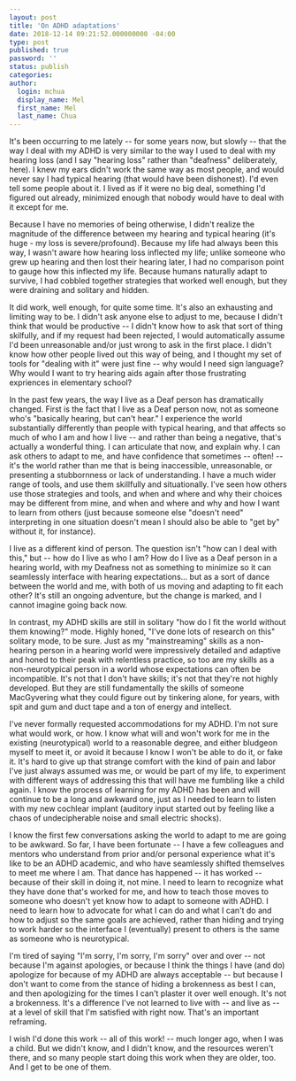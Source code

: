 ```yaml
---
layout: post
title: 'On ADHD adaptations'
date: 2018-12-14 09:21:52.000000000 -04:00
type: post
published: true
password: ''
status: publish
categories:
author:
  login: mchua
  display_name: Mel
  first_name: Mel
  last_name: Chua
---
```


It's been occurring to me lately -- for some years now, but slowly -- that the way I deal with my ADHD is very similar to the way I used to deal with my hearing loss (and I say "hearing loss" rather than "deafness" deliberately, here). I knew my ears didn't work the same way as most people, and would never say I had typical hearing (that would have been dishonest). I'd even tell some people about it. I lived as if it were no big deal, something I'd figured out already, minimized enough that nobody would have to deal with it except for me. 

Because I have no memories of being otherwise, I didn't realize the magnitude of the difference between my hearing and typical hearing (it's huge - my loss is severe/profound). Because my life had always been this way, I wasn't aware how hearing loss inflected my life; unlike someone who grew up hearing and then lost their hearing later, I had no comparison point to gauge how this inflected my life. Because humans naturally adapt to survive, I had cobbled together strategies that worked well enough, but they were draining and solitary and hidden. 

It did work, well enough, for quite some time. It's also an exhausting and limiting way to be. I didn't ask anyone else to adjust to me, because I didn't think that would be productive -- I didn't know how to ask that sort of thing skilfully, and if my request had been rejected, I would automatically assume I'd been unreasonable and/or just wrong to ask in the first place. I didn't know how other people lived out this way of being, and I thought my set of tools for "dealing with it" were just fine -- why would I need sign language? Why would I want to try hearing aids again after those frustrating expriences in elementary school? 

In the past few years, the way I live as a Deaf person has dramatically changed. First is the fact that I live as a Deaf person now, not as someone who's "basically hearing, but can't hear." I experience the world substantially differently than people with typical hearing, and that affects so much of who I am and how I live -- and rather than being a negative, that's actually a wonderful thing. I can articulate that now, and explain why. I can ask others to adapt to me, and have confidence that sometimes -- often! -- it's the world rather than me that is being inaccessible, unreasonable, or presenting a stubbornness or lack of understanding. I have a much wider range of tools, and use them skillfully and situationally. I've seen how others use those strategies and tools, and when and where and why their choices may be different from mine, and when and where and why and how I want to learn from others (just because someone else "doesn't need" interpreting in one situation doesn't mean I should also be able to "get by" without it, for instance).

I live as a different kind of person. The question isn't "how can I deal with this," but -- how do I live as who I am? How do I live as a Deaf person in a hearing world, with my Deafness not as something to minimize so it can seamlessly interface with hearing expectations... but as a sort of dance between the world and me, with both of us moving and adapting to fit each other? It's still an ongoing adventure, but the change is marked, and I cannot imagine going back now.

In contrast, my ADHD skills are still in solitary "how do I fit the world without them knowing?" mode. Highly honed, "I've done lots of research on this" solitary mode, to be sure. Just as my "mainstreaming" skills as a non-hearing person in a hearing world were impressively detailed and adaptive and honed to their peak with relentless practice, so too are my skills as a non-neurotypical person in a world whose expectations can often be incompatible. It's not that I don't have skills; it's not that they're not highly developed. But they are still fundamentally the skills of someone MacGyvering what they could figure out by tinkering alone, for years, with spit and gum and duct tape and a ton of energy and intellect.

I've never formally requested accommodations for my ADHD. I'm not sure what would work, or how. I know what will and won't work for me in the existing (neurotypical) world to a reasonable degree, and either bludgeon myself to meet it, or avoid it because I know I won't be able to do it, or fake it. It's hard to give up that strange comfort with the kind of pain and labor I've just always assumed was me, or would be part of my life, to experiment with different ways of addressing this that will have me fumbling like a child again. I know the process of learning for my ADHD has been and will continue to be a long and awkward one, just as I needed to learn to listen with my new cochlear implant (auditory input started out by feeling like a chaos of undecipherable noise and small electric shocks).

I know the first few conversations asking the world to adapt to me are going to be awkward. So far, I have been fortunate -- I have a few colleagues and mentors who understand from prior and/or personal experience what it's like to be an ADHD academic, and who have seamlessly shifted themselves to meet me where I am. That dance has happened -- it has worked -- because of their skill in doing it, not mine. I need to learn to recognize what they have done that's worked for me, and how to teach those moves to someone who doesn't yet know how to adapt to someone with ADHD. I need to learn how to advocate for what I can do and what I can't do and how to adjust so the same goals are achieved, rather than hiding and trying to work harder so the interface I (eventually) present to others is the same as someone who is neurotypical.

I'm tired of saying "I'm sorry, I'm sorry, I'm sorry" over and over -- not because I'm against apologies, or because I think the things I have (and do) apologize for because of my ADHD are always acceptable -- but because I don't want to come from the stance of hiding a brokenness as best I can, and then apologizing for the times I can't plaster it over well enough. It's not a brokenness. It's a difference I've not learned to live with -- and live as -- at a level of skill that I'm satisfied with right now. That's an important reframing.

I wish I'd done this work -- all of this work! -- much longer ago, when I was a child. But we didn't know, and I didn't know, and the resources weren't there, and so many people start doing this work when they are older, too. And I get to be one of them.
